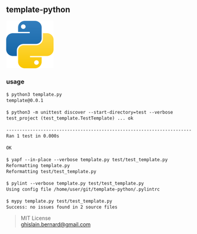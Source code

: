 ## template-python

[![python.webp](python.webp)](https://www.python.org)

### usage

```console
$ python3 template.py
template@0.0.1

$ python3 -m unittest discover --start-directory=test --verbose
test_project (test_template.TestTemplate) ... ok

----------------------------------------------------------------------
Ran 1 test in 0.000s

OK

$ yapf --in-place --verbose template.py test/test_template.py
Reformatting template.py
Reformatting test/test_template.py

$ pylint --verbose template.py test/test_template.py
Using config file /home/user/git/template-python/.pylintrc

$ mypy template.py test/test_template.py
Success: no issues found in 2 source files
```

> MIT License  
> ghislain.bernard@gmail.com

